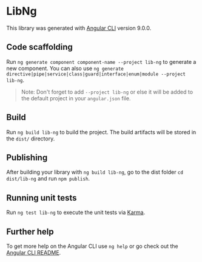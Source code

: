 # LibNg

This library was generated with [Angular CLI](https://github.com/angular/angular-cli) version 9.0.0.

## Code scaffolding

Run `ng generate component component-name --project lib-ng` to generate a new component. You can also use `ng generate directive|pipe|service|class|guard|interface|enum|module --project lib-ng`.
> Note: Don't forget to add `--project lib-ng` or else it will be added to the default project in your `angular.json` file. 

## Build

Run `ng build lib-ng` to build the project. The build artifacts will be stored in the `dist/` directory.

## Publishing

After building your library with `ng build lib-ng`, go to the dist folder `cd dist/lib-ng` and run `npm publish`.

## Running unit tests

Run `ng test lib-ng` to execute the unit tests via [Karma](https://karma-runner.github.io).

## Further help

To get more help on the Angular CLI use `ng help` or go check out the [Angular CLI README](https://github.com/angular/angular-cli/blob/master/README.md).
